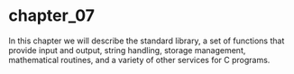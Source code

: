chapter_07
==========
In this chapter we will describe the standard library, a set of functions that provide input and output, string handling, storage
management, mathematical routines, and a variety of other services for C programs. 

